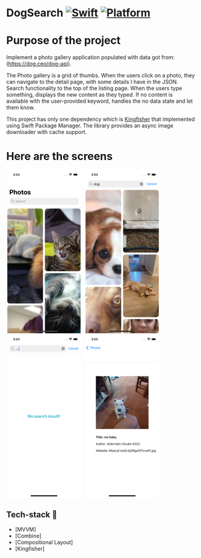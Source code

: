 #  DogSearch [![Swift](https://img.shields.io/badge/Swift-5-orange.svg)]() [![Platform](https://img.shields.io/badge/platform-iOS14+-lightgrey.svg)]()


Purpose of the project
======================

Implement a photo gallery application populated with data got from: (https://dog.ceo/dog-api).

The Photo gallery is a grid of thumbs. When the users click on a photo, they can navigate to the detail page, with some details I have in the JSON. 
Search functionality to the top of the listing page. When the users type something, displays the new content as they typed. If no content is available with the user-provided keyword, handles the no data state and let them know.

This project has only one dependency which is [Kingfisher](https://github.com/onevcat/Kingfisher) that implemented using Swift Package Manager. The library provides an async image downloader with cache support.

Here are the screens
======================
<p float="left">
  <img src="ScreenFiles/ss1.png" width="200"/>&nbsp; 
    <img src="ScreenFiles/ss2.png" width="200"/>&nbsp; 
      <img src="ScreenFiles/ss3.png" width="200"/>&nbsp; 
            <img src="ScreenFiles/ss4.png" width="200"/>&nbsp; 
  </br> 
</p>

## Tech-stack :calling:

* [MVVM]
* [Combine]
* [Compositional Layout]
* [Kingfisher]
